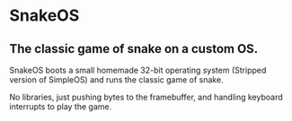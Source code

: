 # SnakeOS

## The classic game of snake on a custom OS.

SnakeOS boots a small homemade 32-bit operating system (Stripped version of SimpleOS) and runs the classic game of snake.

No libraries, just pushing bytes to the framebuffer, and handling keyboard interrupts to play the game.